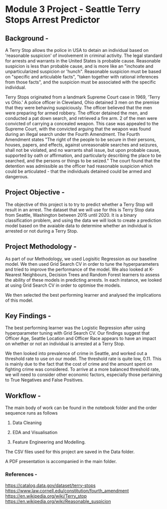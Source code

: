 
# Module 3 Project - Seattle Terry Stops Arrest Predictor

## Background - 

A Terry Stop allows the police in USA to detain an individual based on 'reasonable suspicion' of involvement in criminal activity. The legal standard for arrests and warrants in the United States is probable cause. Reasonable suspicion is less than probable cause, and is more like an "inchoate and unparticularized suspicion or 'hunch". Reasonable suspicion must be based on "specific and articulable facts", "taken together with rational inferences from those facts", and the suspicion must be associated with the specific individual.

Terry Stops originated from a landmark Supreme Court case in 1969, 'Terry vs Ohio.' A police officer in Cleveland, Ohio detained 3 men on the premise that they were behaving suspiciously. The officer believed that the men were preparing for armed robbery. The officer detained the men, and conducted a pat down search, and retrieved a fire arm. 2 of the men were convicted of carrying a concealed weapon. This case was appealed to the Supreme Court, with the convicted arguing that the weapon was found during an illegal search under the Fourth Amendment. The Fourth Amendment states "The right of the people to be secure in their persons, houses, papers, and effects, against unreasonable searches and seizures, shall not be violated, and no warrants shall issue, but upon probable cause, supported by oath or affirmation, and particularly describing the place to be searched, and the persons or things to be seized." The court found that the detention was admissible as the officer had reasonable suspicion which could be articulated - that the individuals detained could be armed and dangerous. 

## Project Objective - 

The objective of this project is to try to predict whether a Terry Stop will result in an arrest. The dataset that we will use for this is Terry Stop data from Seattle, Washington between 2015 until 2020. It is a binary classification problem, and using the data we will look to create a prediction model based on the avaiable data to determine whether an individual is arrested or not during a Terry Stop.

## Project Methodology -

As part of our Methodology, we used Logisitic Regression as our baseline model. We then used Grid Search CV in order to tune the hyperparameters and tried to improve the performance of the model. We also looked at K-Nearest Neighbours, Decision Trees and Random Forest learners to assess the ability of these models in predicting arrests. In each instance, we looked at using Grid Search CV in order to optimise the models.

We then selected the best performing learner and analysed the implications of this model.


## Key Findings - 

The best performing learner was the Logistic Regression after using hyperparameter tuning with Grid Search CV. Our findings suggest that Officer Age, Seattle Location and Officer Race appears to have an impact on whether or not an individual is arrested at a Terry Stop.

We then looked into prevalence of crime in Seattle, and worked out a threshold rate to use on our model. The threshold rate is quite low, 0.11. This is mainly due to the fact that the cost of crime and the amount spent on fighting crime was considered. To arrive at a more balanced threshold rate, we will need to consider other economic factors, especially those pertaining to True Negatives and False Positives.

## Workflow - 

The main body of work can be found in the notebook folder and the order sequence runs as follows

1) Data Cleaning

2) EDA and Visualisation

3) Feature Engineering and Modelling.

The CSV files used for this project are saved in the Data folder.

A PDF presentation is accompanied in the main folder.

### References -

https://catalog.data.gov/dataset/terry-stops
https://www.law.cornell.edu/constitution/fourth_amendment
https://en.wikipedia.org/wiki/Terry_stop
https://en.wikipedia.org/wiki/Reasonable_suspicion



